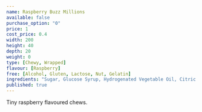 ```yaml
---
name: Raspberry Buzz Millions
available: false
purchase_option: "0"
price: 1
cost_price: 0.4
width: 200
height: 40
depth: 20
weight: 0
type: [Chewy, Wrapped]
flavour: [Raspberry]
free: [Alcohol, Gluten, Lactose, Nut, Gelatin]
ingredients: "Sugar, Glucose Syrup, Hydrogenated Vegetable Oil, Citric Acid, Starch, Gelling Agent (Gellan Gum, Gum Arabic) Emulsifier (E473). Colours: E162. Flavours: Apple Juice Concentrate, Lemon Concentrate, Orange Concentrate, Raspberry Extract, Strawberry Concentrate"
published: true
---
```

Tiny raspberry flavoured chews.
